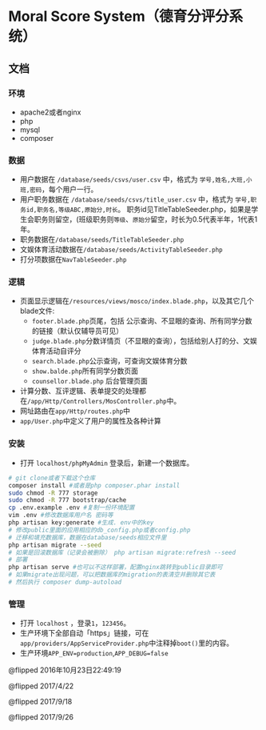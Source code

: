 # Moral Score System（德育分评分系统）

## 文档
### 环境
- apache2或者nginx
- php
- mysql
- composer
### 数据

- 用户数据在 `/database/seeds/csvs/user.csv` 中，格式为
`学号,姓名,大班,小班,密码`，每个用户一行。
- 用户职务数据在 `/database/seeds/csvs/title_user.csv` 中，格式为
`学号,职务id,职务名,等级ABC,原始分,时长`。
职务id见TitleTableSeeder.php，如果是学生会职务则留空，(班级职务则`等级`、`原始分`留空，时长为0.5代表半年，1代表1年。
- 职务数据在`/database/seeds/TitleTableSeeder.php`
- 文娱体育活动数据在`/database/seeds/ActivityTableSeeder.php`
- 打分项数据在`NavTableSeeder.php`

### 逻辑
- 页面显示逻辑在`/resources/views/mosco/index.blade.php`，以及其它几个blade文件:
    + `footer.blade.php`页尾，包括 公示查询、不显眼的查询、所有同学分数 的链接（默认仅辅导员可见）
    + `judge.blade.php`分数详情页（不显眼的查询），包括给别人打的分、文娱体育活动自评分
    + `search.blade.php`公示查询，可查询文娱体育分数
    + `show.balde.php`所有同学分数页面
    + `counsellor.blade.php` 后台管理页面
- 计算分数、互评逻辑、表单提交的处理都在`/app/Http/Controllers/MosController.php`中。
- 网址路由在`app/Http/routes.php`中
- `app/User.php`中定义了用户的属性及各种计算

### 安装
- 打开 `localhost/phpMyAdmin` 登录后，新建一个数据库。
```sh
# git clone或者下载这个仓库
composer install #或者是php composer.phar install
sudo chmod -R 777 storage
sudo chmod -R 777 bootstrap/cache
cp .env.example .env #复制一份环境配置
vim .env #修改数据库用户名 密码等
php artisan key:generate #生成. env中的key
# 修改public里面的应用相应的db_config.php或者config.php
# 迁移和填充数据库，数据在database/seeds相应文件里
php artisan migrate --seed
# 如果是回滚数据库（记录会被删除） php artisan migrate:refresh --seed
# 部署
php artisan serve #也可以不这样部署，配置nginx跳转到public目录即可
# 如果migrate出现问题，可以把数据库的migration的表清空并删除其它表
# 然后执行 composer dump-autoload
```

### 管理

- 打开 `localhost` ，登录`1`，`123456`。
- 生产环境下全部自动「https」链接，可在`app/providers/AppServiceProvider.php`中注释掉`boot()`里的内容。
- 生产环境`APP_ENV=production`,`APP_DEBUG=false`



@flipped 2016年10月23日22:49:19

@flipped 2017/4/22

@flipped 2017/9/18

@flipped 2017/9/26